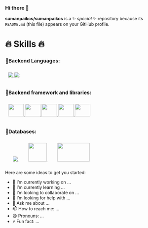 ### Hi there 👋


**sumanpaikcs/sumanpaikcs** is a ✨ _special_ ✨ repository because its `README.md` (this file) appears on your GitHub profile.

# 🔥 Skills 🔥

### 🔹Backend Languages:ㅤㅤㅤㅤㅤㅤㅤ

<p style="padding:10px;">
    <a href="https://www.java.com" target="_blank"> <img src="https://img.icons8.com/color/48/000000/java-coffee-cup-logo.png"/> </a>
    <a href="https://developer.mozilla.org/en-US/docs/Web/JavaScript" target="_blank"> <img src="https://img.icons8.com/color/48/000000/javascript.png"/> </a>
</p>

### 🔹Backend framework and libraries:ㅤ
<p style="padding:10px;">
    <a href="https://spring.io/projects/spring-framework" target="_blank"> 
      <img src="https://spring.io/images/projects/spring-framework-640ad1b04f7efa89e0f0f7353e6b5e02.svg?v=2" height=40 width=50 /> 
    </a>
    <a href="https://spring.io/projects/spring-boot" target="_blank"> 
      <img src="https://spring.io/images/projects/spring-boot-7f2e24fb962501672cc91ccd285ed2ba.svg" height=40 width=50 /> 
    </a>
    <a href="https://spring.io/projects/spring-data" target="_blank"> 
      <img src="https://spring.io/images/projects/spring-data-79cc203ed8c54191215a60f9e5dc638f.svg" height=40 width=50 />
    </a>
    <a href="https://spring.io/projects/spring-security" target="_blank"> 
      <img src="https://spring.io/images/projects/spring-security-b712a4cdb778e72eb28b8c55ec39dbd1.svg" height=40 width=50 /> 
    </a>
    <a href="https://spring.io/projects/spring-cloud" target="_blank"> 
      <img src="https://spring.io/images/projects/spring-cloud-81fe04ab129ab99da0e7c7115bb09920.svg" height=40 width=50 /> 
    </a>
</p>

### 🔹Databases:ㅤㅤㅤㅤㅤㅤㅤㅤㅤㅤㅤㅤㅤ
<p style="padding:10px;"> 
    <a style="padding:15px;" href="https://www.mysql.com/" target="_blank"> <img src="https://img.icons8.com/fluent/50/000000/mysql-logo.png"/> </a>
    <a style="padding:15px;" href="https://www.mongodb.com/" target="_blank"> <img src="https://img.icons8.com/color/452/mongodb.png" height=60 width=60 /> </a>
    <a style="padding:15px;" href="https://redis.com/" target="_blank"> <img src="https://redis.com/wp-content/themes/wpx/assets/images/logo-redis.svg?auto=webp&quality=85,75&width=120" height=60 width=105 /> </a>
</p>


Here are some ideas to get you started:

- 🔭 I’m currently working on ...
- 🌱 I’m currently learning ...
- 👯 I’m looking to collaborate on ...
- 🤔 I’m looking for help with ...
- 💬 Ask me about ...
- 📫 How to reach me: ...
- 😄 Pronouns: ...
- ⚡ Fun fact: ...

